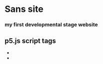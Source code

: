 # Sans site
### my first developmental stage website

## p5.js script tags
- <script src="https://cdn.jsdelivr.net/npm/p5@1.2.0/lib/p5.js"></script>
- <!-- <script src="https://cdnjs.cloudflare.com/ajax/libs/p5.js/1.2.0/addons/p5.sound.js" integrity="sha512-KxzVm+IqxNNq0+SzT/zzd5PHxY4LPrN+v5gZJ6+JKqjeU3Cr4y/djAg5eNlKDWurn1SeKZpql/yeOMWblMSzOg==" crossorigin="anonymous"></script> -->
